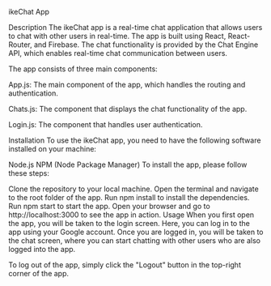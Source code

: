 ikeChat App

Description
The ikeChat app is a real-time chat application that allows users to chat with other users in real-time. The app is built using React, React-Router, and Firebase. The chat functionality is provided by the Chat Engine API, which enables real-time chat communication between users.

The app consists of three main components:

App.js: The main component of the app, which handles the routing and authentication.

Chats.js: The component that displays the chat functionality of the app.

Login.js: The component that handles user authentication.

Installation
To use the ikeChat app, you need to have the following software installed on your machine:

Node.js
NPM (Node Package Manager)
To install the app, please follow these steps:

Clone the repository to your local machine.
Open the terminal and navigate to the root folder of the app.
Run npm install to install the dependencies.
Run npm start to start the app.
Open your browser and go to http://localhost:3000 to see the app in action.
Usage
When you first open the app, you will be taken to the login screen. Here, you can log in to the app using your Google account. Once you are logged in, you will be taken to the chat screen, where you can start chatting with other users who are also logged into the app.

To log out of the app, simply click the "Logout" button in the top-right corner of the app.

